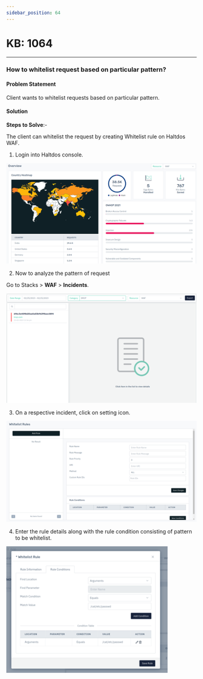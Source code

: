 ```yaml
---
sidebar_position: 64
---
```


# KB: 1064

---

### **How to whitelist request based on particular pattern?**

#### **Problem Statement**

Client wants to whitelist requests based on particular pattern.

#### **Solution**

**Steps to Solve**:-

The client can whitelist the request by creating Whitelist rule on Haltdos WAF.

1. Login into Haltdos console.

![kb-1064](/img/waf/v8/kb/kb_1064_overview.png)

2. Now to analyze the pattern of request

Go to Stacks > **WAF** > **Incidents**.

![kb-1064](/img/waf/v8/kb/kb_1064_incident.png)

3. On a respective incident, click on setting icon.

![kb-1064](/img/waf/v8/kb/kb_1064_whitelist.png)

4. Enter the rule details along with the rule condition consisting of pattern to be whitelist.

![kb-1064](/img/waf/v8/kb/kb_1064_whitelist_incident.png)
